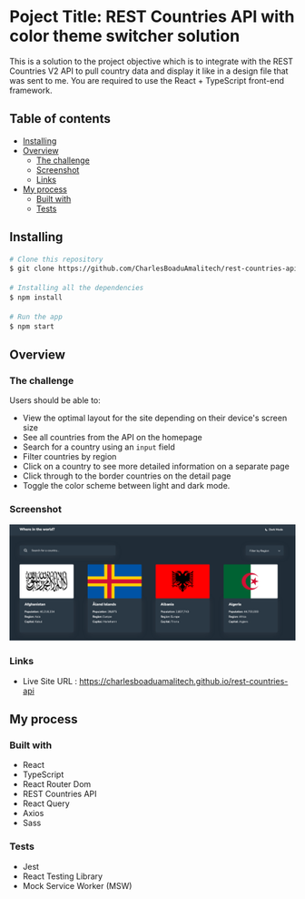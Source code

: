 # Poject Title: REST Countries API with color theme switcher solution

This is a solution to the project objective which is to integrate with the REST Countries V2 API to pull country data and display it like in a design file that was sent to me. You are required to use the React + TypeScript front-end framework.

## Table of contents

- [Installing](#installing)
- [Overview](#overview)
  - [The challenge](#the-challenge)
  - [Screenshot](#screenshot)
  - [Links](#links)
- [My process](#my-process)
  - [Built with](#built-with)
  - [Tests](#tests)

## Installing

```bash
# Clone this repository
$ git clone https://github.com/CharlesBoaduAmalitech/rest-countries-api.git

# Installing all the dependencies
$ npm install

# Run the app
$ npm start
```

## Overview

### The challenge

Users should be able to:

- View the optimal layout for the site depending on their device's screen size
- See all countries from the API on the homepage
- Search for a country using an `input` field
- Filter countries by region
- Click on a country to see more detailed information on a separate page
- Click through to the border countries on the detail page
- Toggle the color scheme between light and dark mode.

### Screenshot

![](./screenshot.png)

### Links

- Live Site URL : https://charlesboaduamalitech.github.io/rest-countries-api

## My process

### Built with

- React
- TypeScript
- React Router Dom
- REST Countries API
- React Query
- Axios
- Sass

### Tests

- Jest
- React Testing Library
- Mock Service Worker (MSW)
